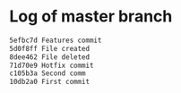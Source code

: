 # Log of master branch

```bash
5efbc7d Features commit
5d0f8ff File created
8dee462 File deleted
71d70e9 Hotfix commit
c105b3a Second comm
10db2a0 First commit
```
